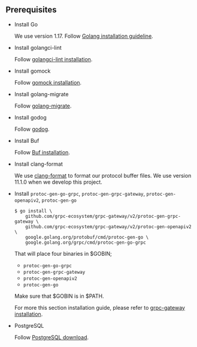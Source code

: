 ## Prerequisites

- Install Go

    We use version 1.17. Follow [Golang installation guideline](https://golang.org/doc/install).

- Install golangci-lint

    Follow [golangci-lint installation](https://golangci-lint.run/usage/install/).

- Install gomock

    Follow [gomock installation](https://github.com/golang/mock).

- Install golang-migrate

    Follow [golang-migrate](https://github.com/golang-migrate/migrate/blob/master/cmd/migrate/README.md).

- Install godog

    Follow [godog](https://github.com/cucumber/godog/#install).

- Install Buf

    Follow [Buf installation](https://docs.buf.build/installation).

- Install clang-format

    We use [clang-format](https://clang.llvm.org/docs/ClangFormat.html) to format our protocol buffer files.
    We use version 11.1.0 when we develop this project.

- Install `protoc-gen-go-grpc`, `protoc-gen-grpc-gateway`, `protoc-gen-openapiv2`, `protoc-gen-go` 

    ```
    $ go install \
        github.com/grpc-ecosystem/grpc-gateway/v2/protoc-gen-grpc-gateway \
        github.com/grpc-ecosystem/grpc-gateway/v2/protoc-gen-openapiv2 \
        google.golang.org/protobuf/cmd/protoc-gen-go \
        google.golang.org/grpc/cmd/protoc-gen-go-grpc
    ```

    That will place four binaries in $GOBIN;

    - `protoc-gen-go-grpc`
    - `protoc-gen-grpc-gateway`
    - `protoc-gen-openapiv2`
    - `protoc-gen-go`

    Make sure that $GOBIN is in $PATH.

    For more this section installation guide, please refer to [grpc-gateway installation](https://github.com/grpc-ecosystem/grpc-gateway#installation).

- PostgreSQL

    Follow [PostgreSQL download](https://www.postgresql.org/download/).